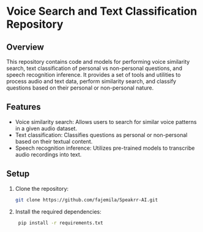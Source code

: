 # Voice Search and Text Classification Repository

## Overview
This repository contains code and models for performing voice similarity search, text classification of personal vs non-personal questions, and speech recognition inference. It provides a set of tools and utilities to process audio and text data, perform similarity search, and classify questions based on their personal or non-personal nature.

## Features
- Voice similarity search: Allows users to search for similar voice patterns in a given audio dataset.
- Text classification: Classifies questions as personal or non-personal based on their textual content.
- Speech recognition inference: Utilizes pre-trained models to transcribe audio recordings into text.

## Setup
1. Clone the repository:

   ```bash
   git clone https://github.com/fajemila/Speakrr-AI.git
   ```
2. Install the required dependencies:

   ```bash
    pip install -r requirements.txt
   ```
